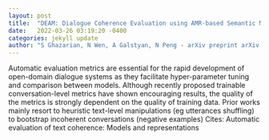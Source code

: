```yaml
---
layout: post
title:  "DEAM: Dialogue Coherence Evaluation using AMR-based Semantic Manipulations"
date:   2022-03-26 03:19:20 -0400
categories: jekyll update
author: "S Ghazarian, N Wen, A Galstyan, N Peng - arXiv preprint arXiv:2203.09711, 2022"
---
```

Automatic evaluation metrics are essential for the rapid development of open-domain dialogue systems as they facilitate hyper-parameter tuning and comparison between models. Although recently proposed trainable conversation-level metrics have shown encouraging results, the quality of the metrics is strongly dependent on the quality of training data. Prior works mainly resort to heuristic text-level manipulations (eg utterances shuffling) to bootstrap incoherent conversations (negative examples) Cites: Automatic evaluation of text coherence: Models and representations